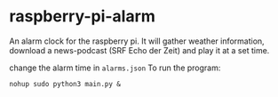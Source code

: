 # raspberry-pi-alarm
An alarm clock for the raspberry pi. It will gather weather information, download a news-podcast (SRF Echo der Zeit) and play it at a set time.

change the alarm time in `alarms.json`
To run the program:
```
nohup sudo python3 main.py &
```
